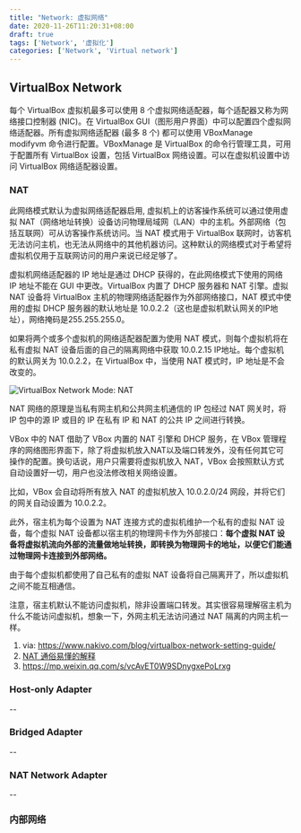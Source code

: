 ```yaml
---
title: "Network: 虚拟网络"
date: 2020-11-26T11:20:31+08:00
draft: true
tags: ['Network', '虚拟化']
categories: ['Network', 'Virtual network']
---
```


## VirtualBox Network

每个 VirtualBox 虚拟机最多可以使用 8 个虚拟网络适配器，每个适配器又称为网络接口控制器 (NIC)。在 VirtualBox GUI（图形用户界面）中可以配置四个虚拟网络适配器。所有虚拟网络适配器 (最多 8 个) 都可以使用 VBoxManage modifyvm 命令进行配置。VBoxManage 是 VirtualBox 的命令行管理工具，可用于配置所有 VirtualBox 设置，包括 VirtualBox 网络设置。可以在虚拟机设置中访问 VirtualBox 网络适配器设置。

### NAT

此网络模式默认为虚拟网络适配器启用, 虚拟机上的访客操作系统可以通过使用虚拟 NAT（网络地址转换）设备访问物理局域网（LAN）中的主机。外部网络（包括互联网）可从访客操作系统访问。当 NAT 模式用于 VirtualBox 联网时，访客机无法访问主机，也无法从网络中的其他机器访问。这种默认的网络模式对于希望将虚拟机仅用于互联网访问的用户来说已经足够了。

虚拟机网络适配器的 IP 地址是通过 DHCP 获得的，在此网络模式下使用的网络 IP 地址不能在 GUI 中更改。VirtualBox 内置了 DHCP 服务器和 NAT 引擎。虚拟 NAT 设备将 VirtualBox 主机的物理网络适配器作为外部网络接口，NAT 模式中使用的虚拟 DHCP 服务器的默认地址是 10.0.2.2（这也是虚拟机默认网关的IP地址），网络掩码是255.255.255.0。

如果将两个或多个虚拟机的网络适配器配置为使用 NAT 模式，则每个虚拟机将在私有虚拟 NAT 设备后面的自己的隔离网络中获取 10.0.2.15  IP地址。每个虚拟机的默认网关为 10.0.2.2，在 VirtualBox 中，当使用 NAT 模式时，IP 地址是不会改变的。

![VirtualBox Network Mode: NAT](/img/network/VirtualBox-network-modes-NAT.png)

NAT 网络的原理是当私有网主机和公共网主机通信的 IP 包经过 NAT 网关时，将 IP 包中的源 IP 或目的 IP 在私有 IP 和 NAT 的公共 IP 之间进行转换。

VBox 中的 NAT 借助了 VBox 内置的 NAT 引擎和 DHCP 服务，在 VBox 管理程序的网络图形界面下，除了将虚拟机放入NAT以及端口转发外，没有任何其它可操作的配置。换句话说，用户只需要将虚拟机放入 NAT，VBox 会按照默认方式自动设置好一切，用户也没法修改相关网络设置。

比如，VBox 会自动将所有放入 NAT 的虚拟机放入 10.0.2.0/24 网段，并将它们的网关自动设置为 10.0.2.2。

此外，宿主机为每个设置为 NAT 连接方式的虚拟机维护一个私有的虚拟 NAT 设备，每个虚拟 NAT 设备都以宿主机的物理网卡作为外部接口：**每个虚拟 NAT 设备将虚拟机流向外部的流量做地址转换，即转换为物理网卡的地址，以便它们能通过物理网卡连接到外部网络。**

由于每个虚拟机都使用了自己私有的虚拟 NAT 设备将自己隔离开了，所以虚拟机之间不能互相通信。

注意，宿主机默认不能访问虚拟机，除非设置端口转发。其实很容易理解宿主机为什么不能访问虚拟机，想象一下，外网主机无法访问通过 NAT 隔离的内网主机一样。

1. via: https://www.nakivo.com/blog/virtualbox-network-setting-guide/
2. [NAT 通俗易懂的解释](https://blog.csdn.net/hzhsan/article/details/45038265)
3. https://mp.weixin.qq.com/s/vcAvET0W9SDnygxePoLrxg

### Host-only Adapter

--

### Bridged Adapter

--

### NAT Network Adapter

--

### 内部网络

### 
